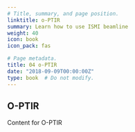 ```yaml
---
# Title, summary, and page position.
linktitle: o-PTIR
summary: Learn how to use ISMI beamline
weight: 40
icon: book
icon_pack: fas

# Page metadata.
title: 04 o-PTIR
date: "2018-09-09T00:00:00Z"
type: book  # Do not modify.
---
```


## O-PTIR

Content for O-PTIR
